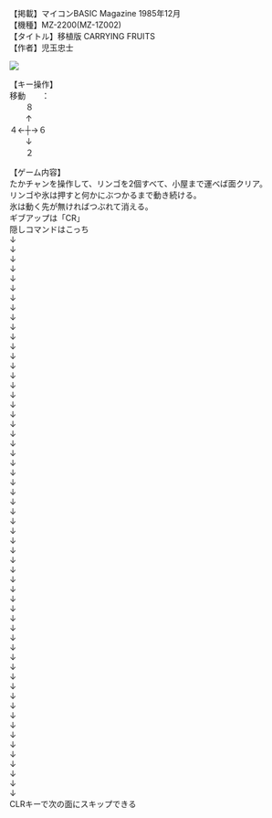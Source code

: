 【掲載】マイコンBASIC Magazine 1985年12月  
【機種】MZ-2200(MZ-1Z002)  
【タイトル】移植版 CARRYING FRUITS  
【作者】児玉忠士  
  
[![](https://img.youtube.com/vi/oJzOMoRaf-4/0.jpg)](https://www.youtube.com/watch?v=oJzOMoRaf-4)  
  
【キー操作】  
移動　　：  
　　８  
　　↑  
４←┼→６  
　　↓  
　　２  
  
【ゲーム内容】  
たかチャンを操作して、リンゴを2個すべて、小屋まで運べば面クリア。  
リンゴや氷は押すと何かにぶつかるまで動き続ける。  
氷は動く先が無ければつぶれて消える。  
ギブアップは「CR」  
隠しコマンドはこっち  
↓  
↓  
↓  
↓  
↓  
↓  
↓  
↓  
↓  
↓  
↓  
↓  
↓  
↓  
↓  
↓  
↓  
↓  
↓  
↓  
↓  
↓  
↓  
↓  
↓  
↓  
↓  
↓  
↓  
↓  
↓  
↓  
↓  
↓  
↓  
↓  
↓  
↓  
↓  
↓  
↓  
↓  
↓  
↓  
↓  
↓  
↓  
↓  
↓  
↓  
↓  
↓  
↓  
↓  
↓  
↓  
↓  
↓  
CLRキーで次の面にスキップできる  
